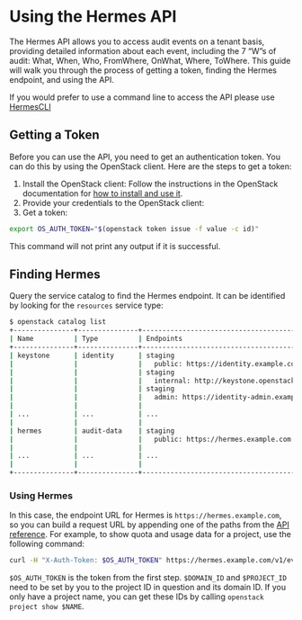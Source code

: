 <!--
SPDX-FileCopyrightText: 2025 SAP SE

SPDX-License-Identifier: Apache-2.0
-->

# Using the Hermes API

The Hermes API allows you to access audit events on a tenant basis, providing detailed information about each event, including the 7 “W”s of audit: What, When, Who, FromWhere, OnWhat, Where, ToWhere. This guide will walk you through the process of getting a token, finding the Hermes endpoint, and using the API.

If you would prefer to use a command line to access the API please use [HermesCLI](https://github.com/sapcc/hermescli)

## Getting a Token

Before you can use the API, you need to get an authentication token. You can do this by using the OpenStack client. 
Here are the steps to get a token:

1. Install the OpenStack client: Follow the instructions in the OpenStack documentation for [how to install and use it](https://docs.openstack.org/user-guide/cli.html).
2. Provide your credentials to the OpenStack client: 
3. Get a token: 

```bash
export OS_AUTH_TOKEN="$(openstack token issue -f value -c id)"
```

This command will not print any output if it is successful.

## Finding Hermes

Query the service catalog to find the Hermes endpoint. It can be identified by looking for the `resources` service type:

```bash
$ openstack catalog list
+---------------+---------------+--------------------------------------------------------------------------+
| Name          | Type          | Endpoints                                                                |
+---------------+---------------+--------------------------------------------------------------------------+
| keystone      | identity      | staging                                                                  |
|               |               |   public: https://identity.example.com:443/v3                            |
|               |               | staging                                                                  |
|               |               |   internal: http://keystone.openstack.svc.kubernetes.example.com:5000/v3 |
|               |               | staging                                                                  |
|               |               |   admin: https://identity-admin.example.com:443/v3                       |
|               |               |                                                                          |
| ...           | ...           | ...                                                                      |
|               |               |                                                                          |
| hermes        | audit-data    | staging                                                                  |
|               |               |   public: https://hermes.example.com                                     |
|               |               |                                                                          |
| ...           | ...           | ...                                                                      |
|               |               |                                                                          |
+---------------+---------------+--------------------------------------------------------------------------+
```

### Using Hermes

In this case, the endpoint URL for Hermes is `https://hermes.example.com`, so you can build a request URL by appending 
one of the paths from the [API reference][v1-api]. For example, to show quota and usage data for a project, use the
following command:

```bash
curl -H "X-Auth-Token: $OS_AUTH_TOKEN" https://hermes.example.com/v1/events
```

`$OS_AUTH_TOKEN` is the token from the first step. `$DOMAIN_ID` and `$PROJECT_ID` need to be set by you to the project
ID in question and its domain ID. If you only have a project name, you can get these IDs by calling `openstack project
show $NAME`.

[os-cli]: https://docs.openstack.org/user-guide/cli.html
[v1-api]: ./hermes-v1-reference.md
